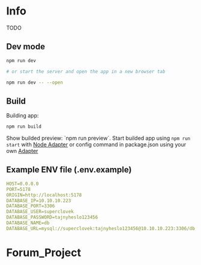 # Info

TODO

## Dev mode

```bash
npm run dev

# or start the server and open the app in a new browser tab

npm run dev -- --open
```

## Build

Building app:

```bash
npm run build
```

Show builded preview: \`npm run preview\`.
Start builded app using `npm run start` with [Node Adapter](https://kit.svelte.dev/docs/adapter-node) or config command in package.json using your own [Adapter](https://kit.svelte.dev/docs/adapters)

## Example ENV file (.env.example)

```YAML
HOST=0.0.0.0
PORT=5178
ORIGIN=http://localhost:5178
DATABASE_IP=10.10.10.223
DATABASE_PORT=3306
DATABASE_USER=superclovek
DATABASE_PASSWORD=tajnyheslo123456
DATABASE_NAME=db
DATABASE_URL=mysql://superclovek:tajnyheslo123456@10.10.10.223:3306/db

```
# Forum_Project
